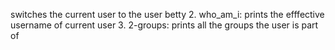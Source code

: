 switches the current user to the user betty
2. who_am_i: prints the efffective username of current user
3. 2-groups: prints all the groups the user is part of
